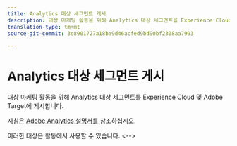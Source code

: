 ```yaml
---
title: Analytics 대상 세그먼트 게시
description: 대상 마케팅 활동을 위해 Analytics 대상 세그먼트를 Experience Cloud 및 Adobe Target에 게시합니다.
translation-type: tm+mt
source-git-commit: 3e8901727a18ba9d46acfed9bd90bf2308aa7993

---
```



# Analytics 대상 세그먼트 게시

대상 마케팅 활동을 위해 Analytics 대상 세그먼트를 Experience Cloud 및 Adobe Target에 게시합니다.

지침은 [Adobe Analytics 설명서를](https://docs.adobe.com/content/help/en/analytics/components/segmentation/segmentation-workflow/seg-publish.html) 참조하십시오.

이러한 대상은 활동에서 사용할 수 있습니다. &lt;-->

